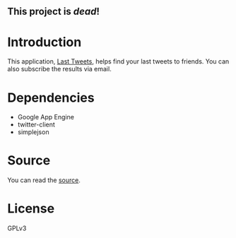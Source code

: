 ## **This project is _dead_!** ##

# Introduction #

This application, [Last Tweets](http://lastweet.appspot.com/), helps find your last tweets to friends. You can also subscribe the results via email.

# Dependencies #
  * Google App Engine
  * twitter-client
  * simplejson

# Source #
You can read the [source](http://code.google.com/p/yjl/source/browse/#svn/trunk/lastweet).

# License #
GPLv3